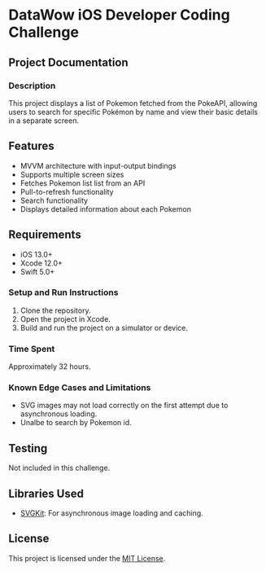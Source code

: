 # DataWow iOS Developer Coding Challenge

## Project Documentation
### Description
This project displays a list of Pokemon fetched from the PokeAPI, allowing users to search for specific Pokémon by name and view their basic details in a separate screen.

## Features
- MVVM architecture with input-output bindings
- Supports multiple screen sizes
- Fetches Pokemon list list from an API
- Pull-to-refresh functionality
- Search functionality
- Displays detailed information about each Pokemon

## Requirements
- iOS 13.0+
- Xcode 12.0+
- Swift 5.0+

### Setup and Run Instructions
1. Clone the repository.
2. Open the project in Xcode.
3. Build and run the project on a simulator or device.

### Time Spent
Approximately 32 hours.

### Known Edge Cases and Limitations
- SVG images may not load correctly on the first attempt due to asynchronous loading.
- Unalbe to search by Pokemon id.

## Testing
Not included in this challenge.

## Libraries Used
- [SVGKit](https://github.com/SVGKit/SVGKit): For asynchronous image loading and caching.

## License
This project is licensed under the [MIT License](LICENSE).
